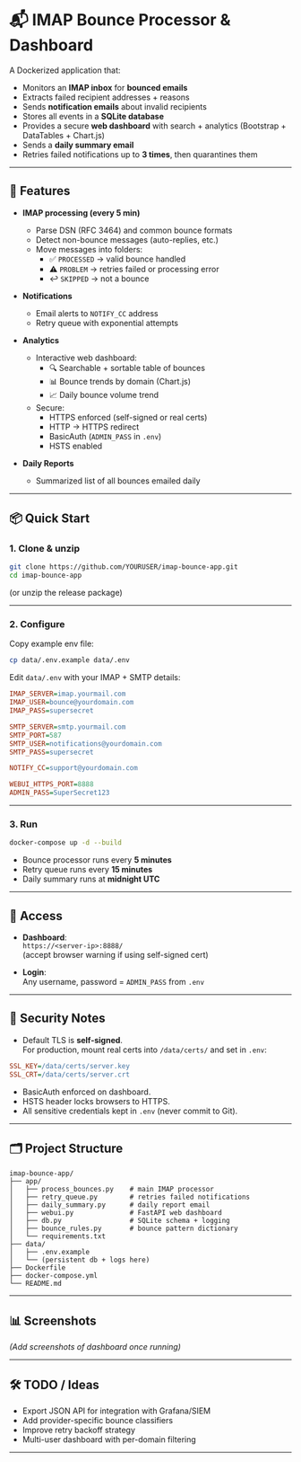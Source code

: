 # 📬 IMAP Bounce Processor & Dashboard

A Dockerized application that:

- Monitors an **IMAP inbox** for **bounced emails**
- Extracts failed recipient addresses + reasons
- Sends **notification emails** about invalid recipients
- Stores all events in a **SQLite database**
- Provides a secure **web dashboard** with search + analytics (Bootstrap + DataTables + Chart.js)
- Sends a **daily summary email**
- Retries failed notifications up to **3 times**, then quarantines them

---

## 🚀 Features

- **IMAP processing (every 5 min)**
  - Parse DSN (RFC 3464) and common bounce formats
  - Detect non-bounce messages (auto-replies, etc.)
  - Move messages into folders:
    - ✅ `PROCESSED` → valid bounce handled
    - ⚠️ `PROBLEM` → retries failed or processing error
    - ↩️ `SKIPPED` → not a bounce

- **Notifications**
  - Email alerts to `NOTIFY_CC` address
  - Retry queue with exponential attempts

- **Analytics**
  - Interactive web dashboard:
    - 🔍 Searchable + sortable table of bounces
    - 📊 Bounce trends by domain (Chart.js)
    - 📈 Daily bounce volume trend
  - Secure:
    - HTTPS enforced (self-signed or real certs)
    - HTTP → HTTPS redirect
    - BasicAuth (`ADMIN_PASS` in `.env`)
    - HSTS enabled

- **Daily Reports**
  - Summarized list of all bounces emailed daily

---

## 📦 Quick Start

### 1. Clone & unzip

```bash
git clone https://github.com/YOURUSER/imap-bounce-app.git
cd imap-bounce-app
```

(or unzip the release package)

---

### 2. Configure

Copy example env file:

```bash
cp data/.env.example data/.env
```

Edit `data/.env` with your IMAP + SMTP details:

```ini
IMAP_SERVER=imap.yourmail.com
IMAP_USER=bounce@yourdomain.com
IMAP_PASS=supersecret

SMTP_SERVER=smtp.yourmail.com
SMTP_PORT=587
SMTP_USER=notifications@yourdomain.com
SMTP_PASS=supersecret

NOTIFY_CC=support@yourdomain.com

WEBUI_HTTPS_PORT=8888
ADMIN_PASS=SuperSecret123
```

---

### 3. Run

```bash
docker-compose up -d --build
```

- Bounce processor runs every **5 minutes**
- Retry queue runs every **15 minutes**
- Daily summary runs at **midnight UTC**

---

## 🔑 Access

- **Dashboard**:  
  `https://<server-ip>:8888/`  
  (accept browser warning if using self-signed cert)

- **Login**:  
  Any username, password = `ADMIN_PASS` from `.env`

---

## 🔐 Security Notes

- Default TLS is **self-signed**.  
  For production, mount real certs into `/data/certs/` and set in `.env`:

```ini
SSL_KEY=/data/certs/server.key
SSL_CRT=/data/certs/server.crt
```

- BasicAuth enforced on dashboard.
- HSTS header locks browsers to HTTPS.
- All sensitive credentials kept in `.env` (never commit to Git).

---

## 🗂 Project Structure

```
imap-bounce-app/
├── app/
│   ├── process_bounces.py    # main IMAP processor
│   ├── retry_queue.py        # retries failed notifications
│   ├── daily_summary.py      # daily report email
│   ├── webui.py              # FastAPI web dashboard
│   ├── db.py                 # SQLite schema + logging
│   ├── bounce_rules.py       # bounce pattern dictionary
│   └── requirements.txt
├── data/
│   ├── .env.example
│   └── (persistent db + logs here)
├── Dockerfile
├── docker-compose.yml
└── README.md
```

---

## 📊 Screenshots

*(Add screenshots of dashboard once running)*

---

## 🛠 TODO / Ideas

- Export JSON API for integration with Grafana/SIEM
- Add provider-specific bounce classifiers
- Improve retry backoff strategy
- Multi-user dashboard with per-domain filtering

---
